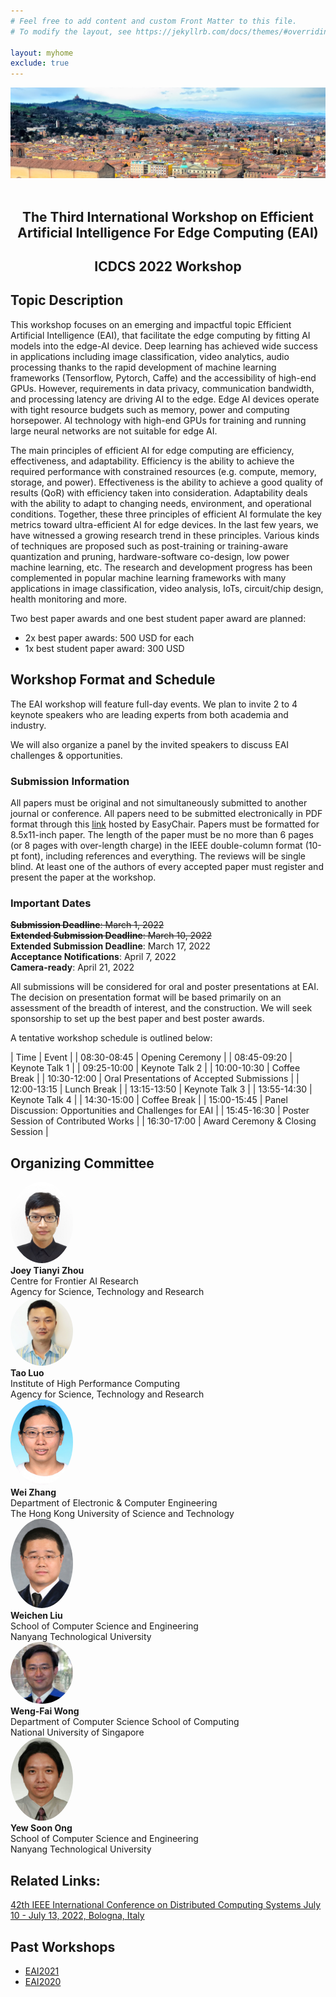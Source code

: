 ```yaml
---
# Feel free to add content and custom Front Matter to this file.
# To modify the layout, see https://jekyllrb.com/docs/themes/#overriding-theme-defaults

layout: myhome
exclude: true
---
```



<div>
  <img src="assets/icdcs2022banner.jpeg">
</div>

<br>

<div style="text-align:center">
<h2>The Third International Workshop on Efficient Artificial Intelligence For Edge Computing (EAI) </h2>
<h2>ICDCS 2022 Workshop</h2>
</div>

## Topic Description

This workshop focuses on an emerging and impactful topic  Efficient Artificial Intelligence (EAI), that facilitate the edge computing by fitting AI models into the edge-AI device. Deep learning has achieved wide success in applications including image classification, video analytics, audio processing thanks to the rapid development of machine learning frameworks (Tensorflow, Pytorch, Caffe) and the accessibility of high-end GPUs. However, requirements in data privacy, communication bandwidth, and processing latency are driving AI to the edge.  Edge AI devices operate with tight resource budgets such as memory, power and computing horsepower. AI technology with high-end GPUs for training and running large neural networks are not suitable for edge AI.

The main principles of efficient AI for edge computing are efficiency, effectiveness, and adaptability. Efficiency is the ability to achieve the required performance with constrained resources (e.g. compute, memory, storage, and power). Effectiveness is the ability to achieve a good quality of results (QoR) with efficiency taken into consideration. Adaptability deals with the ability to adapt to changing needs, environment, and operational conditions. Together, these three principles of efficient AI formulate the key metrics toward ultra-efficient AI for edge devices. In the last few years, we have witnessed a growing research trend in these principles.  Various kinds of techniques are proposed such as post-training or training-aware quantization and pruning, hardware-software co-design, low power machine learning, etc. The research and development progress has been complemented in popular machine learning frameworks with many applications in image classification, video analysis, IoTs, circuit/chip design, health monitoring and more.

Two best paper awards and one best student paper award are planned:
* 2x best paper awards: 500 USD for each
* 1x best student paper award: 300 USD

## Workshop Format and Schedule

The EAI workshop will feature full-day events. We plan to invite 2 to 4 keynote speakers who are leading experts from both academia and industry.  

<!---A list of potential keynote speakers includes:


+ **Shangjiang Tang**, Associate Professor from Tianjin University.
+ **Yao Chen**, Research Scientist from Advanced Digital Sciences Center UIUC.
+ **Zeng Zeng**, Senior Scientist from I2R, A\*STAR.
-->

We will also organize a panel by the invited speakers to discuss EAI challenges & opportunities.

### **Submission Information**
All papers must be original and not simultaneously submitted to another journal or conference. All papers need to be submitted electronically in PDF format through  this [link](https://easychair.org/conferences/?conf=icdcseai2022) hosted by EasyChair. Papers must be formatted for 8.5x11-inch paper. The length of the paper must be no more than 6 pages (or 8 pages with over-length charge) in the IEEE double-column format (10-pt font), including references and everything. The reviews will be single blind. At least one of the authors of every accepted paper must register and present the paper at the workshop.

### **Important Dates**  
~~**Submission Deadline**: March 1, 2022~~  
~~**Extended Submission Deadline**: March 10, 2022~~  
**Extended Submission Deadline**: March 17, 2022  
**Acceptance Notifications**: April 7, 2022  
**Camera-ready**: April 21, 2022  

<!---
~~**Submission Deadline**: March 2, 2021~~  
~~**Extended Submission Deadline**: March 16, 2021~~  
~~**Extended Submission Deadline**: March 21, 2021~~  
~~**Acceptance Notifications**: April 2, 2021~~  
**Extended Acceptance Notifications**: April 10, 2021  
**Camera-ready**: April 20, 2021
-->

All submissions will be considered for oral and poster presentations at EAI. The decision on presentation format will be based primarily on an assessment of the breadth of interest, and the construction. We will seek sponsorship to set up the best paper and best poster awards.

A tentative workshop schedule is outlined below:

| Time | Event |
| 08:30-08:45 | Opening Ceremony |
| 08:45-09:20 | Keynote Talk 1 |
| 09:25-10:00 | Keynote Talk 2 |
| 10:00-10:30 | Coffee Break |
| 10:30-12:00 | Oral Presentations of Accepted Submissions |
| 12:00-13:15 | Lunch Break |
| 13:15-13:50 | Keynote Talk 3 |
| 13:55-14:30 | Keynote Talk 4 |
| 14:30-15:00 | Coffee Break |
| 15:00-15:45 | Panel Discussion: Opportunities and Challenges for EAI |
| 15:45-16:30 | Poster Session of Contributed Works |
| 16:30-17:00 | Award Ceremony & Closing Session |


## Organizing Committee

<div class="row">
  <div class="column">

<div>
<img src="/bio/ZHOU_Joey.jpg" height="auto" width="100" style="border-radius:50%">
</div>
<span style="font-weight:bold">Joey Tianyi Zhou</span>  <br>
Centre for Frontier AI Research <br>
Agency for Science, Technology and Research

  </div>
  <div class="column">

<div>
<img src="/bio/LUO_Tao.jpg" height="auto" width="100" style="border-radius:50%">
</div>
<span style="font-weight:bold">Tao Luo</span>  <br>
Institute of High Performance Computing  <br>
Agency for Science, Technology and Research

  </div>
</div>
<div class="row">
  <div class="column">

<div>
<img src="/bio/ZHANG_Wei.jpg" height="auto" width="100" style="border-radius:50%">
</div>
<span style="font-weight:bold">Wei Zhang</span>  <br>
Department of Electronic & Computer Engineering  <br>
The Hong Kong University of Science and Technology

  </div>
  <div class="column">

<div>
<img src="/bio/LIU_Weichen.jpg" height="auto" width="100" style="border-radius:50%">
</div>
<span style="font-weight:bold">Weichen Liu</span>  <br>
School of Computer Science and Engineering  <br>
Nanyang Technological University

  </div>
</div>
<div class="row">
  <div class="column">


<div>
<img src="/bio/WONG_Wengfai.jpg" height="auto" width="100" style="border-radius:50%">
</div>
<span style="font-weight:bold">Weng-Fai Wong</span>  <br>
Department of Computer Science School of Computing  <br>
National University of Singapore

  </div>
  <div class="column">

<div>
<img src="/bio/ONG_Yewsoon.jpg" height="auto" width="100" style="border-radius:50%">
</div>
<span style="font-weight:bold">Yew Soon Ong</span>  <br>
School of Computer Science and Engineering  <br>
Nanyang Technological University


  </div>
</div>


## Related Links:
[42th IEEE International Conference on Distributed Computing Systems July 10 - July 13, 2022, Bologna, Italy](https://icdcs2022.icdcs.org/ "ICDCS2022")

## Past Workshops

- [EAI2021](https://eai-icdcs.github.io/index2021.html)
- [EAI2020](https://eai-icdcs.github.io/index2020.html)

